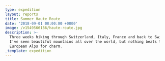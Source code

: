 ```yaml
---
type: expedition
layout: reports
title: Summer Haute Route
date: '2018-09-01 00:00:00 +0000'
image: /v1549566156/haute-route.jpg
description: >-
  Three weeks hiking through Switzerland, Italy, France and back to Switzerland.
  I've seen beautiful mountains all over the world, but nothing beats the
  European Alps for charm.
_template: expedition
---
```




